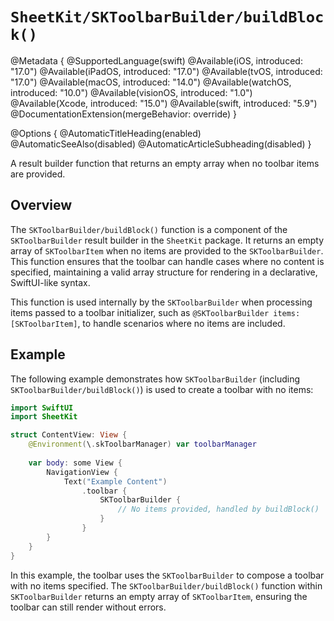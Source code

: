 # ``SheetKit/SKToolbarBuilder/buildBlock()``

@Metadata {
    @SupportedLanguage(swift)
    @Available(iOS, introduced: "17.0")
    @Available(iPadOS, introduced: "17.0")
    @Available(tvOS, introduced: "17.0")
    @Available(macOS, introduced: "14.0")
    @Available(watchOS, introduced: "10.0")
    @Available(visionOS, introduced: "1.0")
    @Available(Xcode, introduced: "15.0")
    @Available(swift, introduced: "5.9")
    @DocumentationExtension(mergeBehavior: override)
}

@Options {
    @AutomaticTitleHeading(enabled)
    @AutomaticSeeAlso(disabled)
    @AutomaticArticleSubheading(disabled)
}

A result builder function that returns an empty array when no toolbar items are provided.

## Overview

The ``SKToolbarBuilder/buildBlock()`` function is a component of the ``SKToolbarBuilder`` result builder in the `SheetKit` package. It returns an empty array of ``SKToolbarItem`` when no items are provided to the ``SKToolbarBuilder``. This function ensures that the toolbar can handle cases where no content is specified, maintaining a valid array structure for rendering in a declarative, SwiftUI-like syntax.

This function is used internally by the ``SKToolbarBuilder`` when processing items passed to a toolbar initializer, such as `@SKToolbarBuilder items: [SKToolbarItem]`, to handle scenarios where no items are included.

## Example

The following example demonstrates how ``SKToolbarBuilder`` (including ``SKToolbarBuilder/buildBlock()``) is used to create a toolbar with no items:

```swift
import SwiftUI
import SheetKit

struct ContentView: View {
    @Environment(\.skToolbarManager) var toolbarManager
    
    var body: some View {
        NavigationView {
            Text("Example Content")
                .toolbar {
                    SKToolbarBuilder {
                        // No items provided, handled by buildBlock()
                    }
                }
        }
    }
}
```

In this example, the toolbar uses the ``SKToolbarBuilder`` to compose a toolbar with no items specified. The ``SKToolbarBuilder/buildBlock()`` function within ``SKToolbarBuilder`` returns an empty array of `SKToolbarItem`, ensuring the toolbar can still render without errors.

